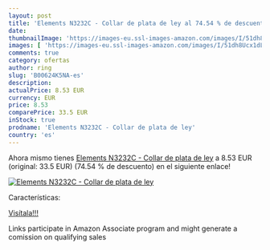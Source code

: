 ```yaml
---
layout: post
title: 'Elements N3232C - Collar de plata de ley al 74.54 % de descuento'
date: 
thumbnailImage: 'https://images-eu.ssl-images-amazon.com/images/I/51dh8Ucx1dL._SL200_.jpg'
images: [ 'https://images-eu.ssl-images-amazon.com/images/I/51dh8Ucx1dL._SL200_.jpg' ]
comments: true
category: ofertas
author: ring
slug: 'B00624K5NA-es'
description:
actualPrice: 8.53 EUR
currency: EUR
price: 8.53
comparePrice: 33.5 EUR
inStock: true
prodname: 'Elements N3232C - Collar de plata de ley'
country: 'es'
---
```


Ahora mismo tienes [Elements N3232C - Collar de plata de ley](https://www.amazon.es/dp/B00624K5NA/?tag=tolees-21) a 8.53 EUR (original: 33.5 EUR) (74.54 %  de descuento) en el siguiente enlace!

[![Elements N3232C - Collar de plata de ley](https://images-eu.ssl-images-amazon.com/images/I/51dh8Ucx1dL._SL200_.jpg)](https://www.amazon.es/dp/B00624K5NA/?tag=tolees-21)

Características:


[Visítala!!!](https://www.amazon.es/dp/B00624K5NA/?tag=tolees-21)

Links participate in Amazon Associate program and might generate a comission on qualifying sales
